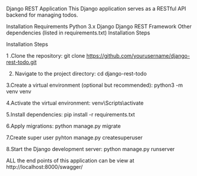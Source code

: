 Django REST Application
This Django application serves as a RESTful API backend for managing todos.

Installation
Requirements
Python 3.x
Django
Django REST Framework
Other dependencies (listed in requirements.txt)
Installation Steps

Installation Steps

1 .Clone the repository:
git clone https://github.com/yourusername/django-rest-todo.git

2. Navigate to the project directory:
cd django-rest-todo

3.Create a virtual environment (optional but recommended):
python3 -m venv venv

4.Activate the virtual environment:
venv\Scripts\activate

5.Install dependencies:
pip install -r requirements.txt

6.Apply migrations:
python manage.py migrate

7.Create super user
pyhton manage.py createsuperuser 

8.Start the Django development server:
python manage.py runserver

ALL the end points of this application can be view at http://localhost:8000/swagger/
